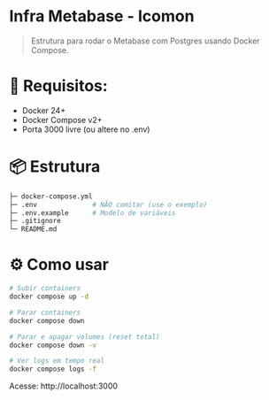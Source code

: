# Infra Metabase - Icomon
>Estrutura para rodar o Metabase com Postgres usando Docker Compose.

# 🚀 Requisitos:
- Docker 24+
- Docker Compose v2+
- Porta 3000 livre (ou altere no .env)
  

# 📦 Estrutura

```bash
├─ docker-compose.yml
├─ .env              # NÃO comitar (use o exemplo)
├─ .env.example      # Modelo de variáveis
├─ .gitignore
└─ README.md
```

# ⚙️ Como usar
```bash
# Subir containers
docker compose up -d

# Parar containers
docker compose down

# Parar e apagar volumes (reset total)
docker compose down -v

# Ver logs em tempo real
docker compose logs -f
```
Acesse: http://localhost:3000

